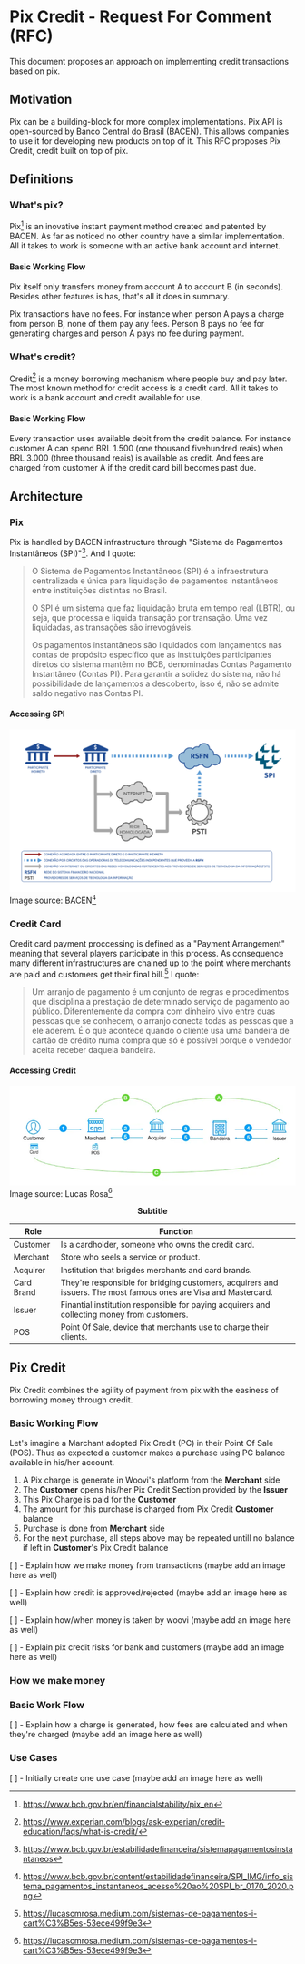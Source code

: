 # Pix Credit - Request For Comment (RFC)

This document proposes an approach on implementing credit transactions based on pix.

## Motivation

Pix can be a building-block for more complex implementations. Pix API is open-sourced by Banco Central do Brasil (BACEN). This allows companies to use it for developing new products on top of it. This RFC proposes Pix Credit, credit built on top of pix. 

## Definitions

### What's pix?

Pix[^1] is an inovative instant payment method created and patented by BACEN. As far as noticed no other country have a similar implementation. All it takes to work is someone with an active bank account and internet. 

#### Basic Working Flow

Pix itself only transfers money from account A to account B (in seconds). Besides other features is has, that's all it does in summary. 

Pix transactions have no fees. For instance when person A pays a charge from person B, none of them pay any fees. Person B pays no fee for generating charges and person A pays no fee during payment. 

### What's credit?

Credit[^2] is a money borrowing mechanism where people buy and pay later. The most known method for credit access is a credit card. All it takes to work is a bank account and credit available for use. 

#### Basic Working Flow 

Every transaction uses available debit from the credit balance. For instance customer A can spend BRL 1.500 (one thousand fivehundred reais) when BRL 3.000 (three thousand reais) is available as credit. And fees are charged from customer A if the credit card bill becomes past due. 

## Architecture

### Pix 

Pix is handled by BACEN infrastructure through "Sistema de Pagamentos Instantâneos (SPI)"[^3]. And I quote: 

>O Sistema de Pagamentos Instantâneos (SPI) é a infraestrutura centralizada e única para liquidação de pagamentos instantâneos entre instituições distintas no Brasil.
>
>O SPI é um sistema que faz liquidação bruta em tempo real (LBTR), ou seja, que processa e liquida transação por transação. Uma vez liquidadas, as transações são irrevogáveis.
>
>Os pagamentos instantâneos são liquidados com lançamentos nas contas de propósito específico que as instituições participantes diretos do sistema mantêm no BCB, denominadas Contas Pagamento Instantâneo (Contas PI). Para garantir a solidez do sistema, não há possibilidade de lançamentos a descoberto, isso é, não se admite saldo negativo nas Contas PI.

#### Accessing SPI

![Accessing SPI](./assets/pix-architecture-bacen.png "accessing spi")
Image source: BACEN[^4]
 
### Credit Card

Credit card payment proccessing is defined as a "Payment Arrangement" meaning that several players participate in this process. As consequence many different infrastructures are chained up to the point where merchants are paid and customers get their final bill.[^5] I quote: 

>Um arranjo de pagamento é um conjunto de regras e procedimentos que disciplina a prestação de determinado serviço de pagamento ao público. Diferentemente da compra com dinheiro vivo entre duas pessoas que se conhecem, o arranjo conecta todas as pessoas que a ele aderem. É o que acontece quando o cliente usa uma bandeira de cartão de crédito numa compra que só é possível porque o vendedor aceita receber daquela bandeira.

#### Accessing Credit

![Accessing SPI](./assets/credit-card-architecture.webp "accessing credit")
Image source: Lucas Rosa[^5]

**<p style="text-align: center">Subtitle</p>**

| Role       | Function                                                                                                         |
|------------|------------------------------------------------------------------------------------------------------------------|
| Customer   | Is a cardholder, someone who owns the credit card.                                                               |
| Merchant   | Store who seels a service or product.                                                                            |
| Acquirer   | Institution that brigdes merchants and card brands.                                                              |
| Card Brand | They're responsible for bridging customers, acquirers and issuers. The most famous ones are Visa and Mastercard. |
| Issuer     | Finantial institution responsible for paying acquirers and collecting money from customers.                      |
| POS        | Point Of Sale, device that merchants use to charge their clients.                                                |

## Pix Credit

Pix Credit combines the agility of payment from pix with the easiness of borrowing money through credit. 

### Basic Working Flow

Let's imagine a Marchant adopted Pix Credit (PC) in their Point Of Sale (POS). Thus as expected a customer makes a purchase using PC balance available in his/her account. 

1. A Pix charge is generate in Woovi's platform from the **Merchant** side
2. The **Customer** opens his/her Pix Credit Section provided by the **Issuer**
3. This Pix Charge is paid for the **Customer**
4. The amount for this purchase is charged from Pix Credit **Customer** balance
5. Purchase is done from **Merchant** side
6. For the next purchase, all steps above may be repeated untill no balance if left in **Customer**'s Pix Credit balance 

[ ] - Explain how we make money from transactions (maybe add an image here as well)

[ ] - Explain how credit is approved/rejected (maybe add an image here as well)



[ ] - Explain how/when money is taken by woovi (maybe add an image here as well)

[ ] - Explain pix credit risks for bank and customers (maybe add an image here as well)

### How we make money

### Basic Work Flow

[ ] - Explain how a charge is generated, how fees are calculated and when they're charged (maybe add an image here as well)

### Use Cases

[ ] - Initially create one use case (maybe add an image here as well)

[^1]:https://www.bcb.gov.br/en/financialstability/pix_en
[^2]:https://www.experian.com/blogs/ask-experian/credit-education/faqs/what-is-credit/
[^3]:https://www.bcb.gov.br/estabilidadefinanceira/sistemapagamentosinstantaneos
[^4]:https://www.bcb.gov.br/content/estabilidadefinanceira/SPI_IMG/info_sistema_pagamentos_instantaneos_acesso%20ao%20SPI_br_0170_2020.png
[^5]:https://lucascmrosa.medium.com/sistemas-de-pagamentos-i-cart%C3%B5es-53ece499f9e3